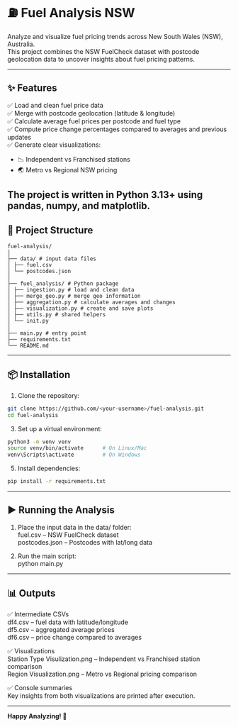 # ⛽ Fuel Analysis NSW

Analyze and visualize fuel pricing trends across New South Wales (NSW), Australia.  
This project combines the NSW FuelCheck dataset with postcode geolocation data to uncover insights about fuel pricing patterns.

---

## ✨ Features

✅ Load and clean fuel price data  
✅ Merge with postcode geolocation (latitude & longitude)  
✅ Calculate average fuel prices per postcode and fuel type  
✅ Compute price change percentages compared to averages and previous updates  
✅ Generate clear visualizations:
- 📉 Independent vs Franchised stations
- 🌏 Metro vs Regional NSW pricing

The project is written in **Python 3.13+** using **pandas**, **numpy**, and **matplotlib**.
---

## 📂 Project Structure
```
fuel-analysis/
│
├── data/ # input data files
│ ├── fuel.csv
│ └── postcodes.json
│
├── fuel_analysis/ # Python package
│ ├── ingestion.py # load and clean data
│ ├── merge_geo.py # merge geo information
│ ├── aggregation.py # calculate averages and changes
│ ├── visualization.py # create and save plots
│ ├── utils.py # shared helpers
│ └── init.py
│
├── main.py # entry point
├── requirements.txt
└── README.md
```
---

## 📦 Installation

1. Clone the repository:
```bash
git clone https://github.com/<your-username>/fuel-analysis.git  
cd fuel-analysis  
```
3. Set up a virtual environment:
```bash 
python3 -m venv venv  
source venv/bin/activate      # On Linux/Mac  
venv\Scripts\activate         # On Windows
``` 

5. Install dependencies:
```bash  
pip install -r requirements.txt  
``` 
---

## ▶️ Running the Analysis

1. Place the input data in the data/ folder:  
fuel.csv – NSW FuelCheck dataset  
postcodes.json – Postcodes with lat/long data  

2. Run the main script:  
python main.py  

---

## 📊 Outputs

✅ Intermediate CSVs  
df4.csv – fuel data with latitude/longitude  
df5.csv – aggregated average prices  
df6.csv – price change compared to averages  

✅ Visualizations  
Station Type Visulization.png – Independent vs Franchised station comparison  
Region Visualization.png – Metro vs Regional pricing comparison  

✅ Console summaries  
Key insights from both visualizations are printed after execution.

---

**Happy Analyzing! 🚀**
